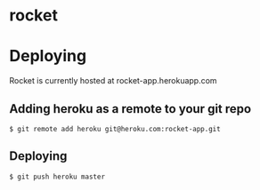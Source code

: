 rocket
======

# Deploying
Rocket is currently hosted at rocket-app.herokuapp.com

## Adding heroku as a remote to your git repo

	$ git remote add heroku git@heroku.com:rocket-app.git

## Deploying 

	$ git push heroku master

